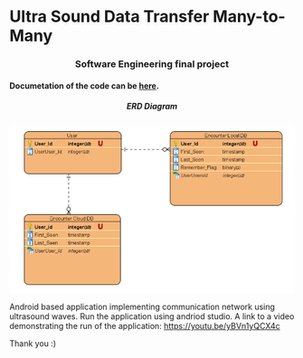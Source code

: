 # Ultra Sound Data Transfer Many-to-Many
<h3 align="center">Software Engineering final project</h3>
<h4>Documetation of the code can be <a href="https://mirassafadi.github.io/SVC/">here</a>.</h4>
<h5 align="center">ERD Diagram</h5>
<p align="center">
  <img src="ERD.PNG" align="center">
</p>


Android based application implementing communication network using ultrasound waves.
Run the application using andriod studio.
A link to a video demonstrating the run of the application: https://youtu.be/yBVn1yQCX4c

Thank you :)
